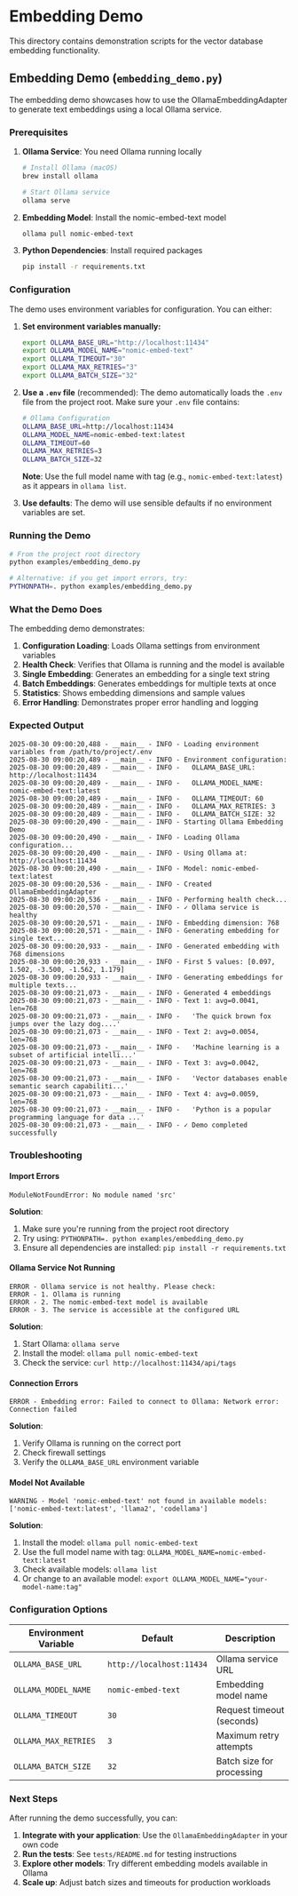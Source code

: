 # Embedding Demo

This directory contains demonstration scripts for the vector database embedding functionality.

## Embedding Demo (`embedding_demo.py`)

The embedding demo showcases how to use the OllamaEmbeddingAdapter to generate text embeddings using a local Ollama service.

### Prerequisites

1. **Ollama Service**: You need Ollama running locally
   ```bash
   # Install Ollama (macOS)
   brew install ollama
   
   # Start Ollama service
   ollama serve
   ```

2. **Embedding Model**: Install the nomic-embed-text model
   ```bash
   ollama pull nomic-embed-text
   ```

3. **Python Dependencies**: Install required packages
   ```bash
   pip install -r requirements.txt
   ```

### Configuration

The demo uses environment variables for configuration. You can either:

1. **Set environment variables manually:**
   ```bash
   export OLLAMA_BASE_URL="http://localhost:11434"
   export OLLAMA_MODEL_NAME="nomic-embed-text"
   export OLLAMA_TIMEOUT="30"
   export OLLAMA_MAX_RETRIES="3"
   export OLLAMA_BATCH_SIZE="32"
   ```

2. **Use a `.env` file** (recommended):
   The demo automatically loads the `.env` file from the project root. Make sure your `.env` file contains:
   ```bash
   # Ollama Configuration
   OLLAMA_BASE_URL=http://localhost:11434
   OLLAMA_MODEL_NAME=nomic-embed-text:latest
   OLLAMA_TIMEOUT=60
   OLLAMA_MAX_RETRIES=3
   OLLAMA_BATCH_SIZE=32
   ```
   
   **Note**: Use the full model name with tag (e.g., `nomic-embed-text:latest`) as it appears in `ollama list`.

3. **Use defaults**: The demo will use sensible defaults if no environment variables are set.

### Running the Demo

```bash
# From the project root directory
python examples/embedding_demo.py

# Alternative: if you get import errors, try:
PYTHONPATH=. python examples/embedding_demo.py
```

### What the Demo Does

The embedding demo demonstrates:

1. **Configuration Loading**: Loads Ollama settings from environment variables
2. **Health Check**: Verifies that Ollama is running and the model is available
3. **Single Embedding**: Generates an embedding for a single text string
4. **Batch Embeddings**: Generates embeddings for multiple texts at once
5. **Statistics**: Shows embedding dimensions and sample values
6. **Error Handling**: Demonstrates proper error handling and logging

### Expected Output

```
2025-08-30 09:00:20,488 - __main__ - INFO - Loading environment variables from /path/to/project/.env
2025-08-30 09:00:20,489 - __main__ - INFO - Environment configuration:
2025-08-30 09:00:20,489 - __main__ - INFO -   OLLAMA_BASE_URL: http://localhost:11434
2025-08-30 09:00:20,489 - __main__ - INFO -   OLLAMA_MODEL_NAME: nomic-embed-text:latest
2025-08-30 09:00:20,489 - __main__ - INFO -   OLLAMA_TIMEOUT: 60
2025-08-30 09:00:20,489 - __main__ - INFO -   OLLAMA_MAX_RETRIES: 3
2025-08-30 09:00:20,489 - __main__ - INFO -   OLLAMA_BATCH_SIZE: 32
2025-08-30 09:00:20,490 - __main__ - INFO - Starting Ollama Embedding Demo
2025-08-30 09:00:20,490 - __main__ - INFO - Loading Ollama configuration...
2025-08-30 09:00:20,490 - __main__ - INFO - Using Ollama at: http://localhost:11434
2025-08-30 09:00:20,490 - __main__ - INFO - Model: nomic-embed-text:latest
2025-08-30 09:00:20,536 - __main__ - INFO - Created OllamaEmbeddingAdapter
2025-08-30 09:00:20,536 - __main__ - INFO - Performing health check...
2025-08-30 09:00:20,570 - __main__ - INFO - ✓ Ollama service is healthy
2025-08-30 09:00:20,571 - __main__ - INFO - Embedding dimension: 768
2025-08-30 09:00:20,571 - __main__ - INFO - Generating embedding for single text...
2025-08-30 09:00:20,933 - __main__ - INFO - Generated embedding with 768 dimensions
2025-08-30 09:00:20,933 - __main__ - INFO - First 5 values: [0.097, 1.502, -3.500, -1.562, 1.179]
2025-08-30 09:00:20,933 - __main__ - INFO - Generating embeddings for multiple texts...
2025-08-30 09:00:21,073 - __main__ - INFO - Generated 4 embeddings
2025-08-30 09:00:21,073 - __main__ - INFO - Text 1: avg=0.0041, len=768
2025-08-30 09:00:21,073 - __main__ - INFO -   'The quick brown fox jumps over the lazy dog....'
2025-08-30 09:00:21,073 - __main__ - INFO - Text 2: avg=0.0054, len=768
2025-08-30 09:00:21,073 - __main__ - INFO -   'Machine learning is a subset of artificial intelli...'
2025-08-30 09:00:21,073 - __main__ - INFO - Text 3: avg=0.0042, len=768
2025-08-30 09:00:21,073 - __main__ - INFO -   'Vector databases enable semantic search capabiliti...'
2025-08-30 09:00:21,073 - __main__ - INFO - Text 4: avg=0.0059, len=768
2025-08-30 09:00:21,073 - __main__ - INFO -   'Python is a popular programming language for data ...'
2025-08-30 09:00:21,073 - __main__ - INFO - ✓ Demo completed successfully
```

### Troubleshooting

#### Import Errors
```
ModuleNotFoundError: No module named 'src'
```

**Solution**: 
1. Make sure you're running from the project root directory
2. Try using: `PYTHONPATH=. python examples/embedding_demo.py`
3. Ensure all dependencies are installed: `pip install -r requirements.txt`

#### Ollama Service Not Running
```
ERROR - Ollama service is not healthy. Please check:
ERROR - 1. Ollama is running
ERROR - 2. The nomic-embed-text model is available
ERROR - 3. The service is accessible at the configured URL
```

**Solution**: 
1. Start Ollama: `ollama serve`
2. Install the model: `ollama pull nomic-embed-text`
3. Check the service: `curl http://localhost:11434/api/tags`

#### Connection Errors
```
ERROR - Embedding error: Failed to connect to Ollama: Network error: Connection failed
```

**Solution**: 
1. Verify Ollama is running on the correct port
2. Check firewall settings
3. Verify the `OLLAMA_BASE_URL` environment variable

#### Model Not Available
```
WARNING - Model 'nomic-embed-text' not found in available models: ['nomic-embed-text:latest', 'llama2', 'codellama']
```

**Solution**: 
1. Install the model: `ollama pull nomic-embed-text`
2. Use the full model name with tag: `OLLAMA_MODEL_NAME=nomic-embed-text:latest`
3. Check available models: `ollama list`
4. Or change to an available model: `export OLLAMA_MODEL_NAME="your-model-name:tag"`

### Configuration Options

| Environment Variable | Default | Description |
|---------------------|---------|-------------|
| `OLLAMA_BASE_URL` | `http://localhost:11434` | Ollama service URL |
| `OLLAMA_MODEL_NAME` | `nomic-embed-text` | Embedding model name |
| `OLLAMA_TIMEOUT` | `30` | Request timeout (seconds) |
| `OLLAMA_MAX_RETRIES` | `3` | Maximum retry attempts |
| `OLLAMA_BATCH_SIZE` | `32` | Batch size for processing |

### Next Steps

After running the demo successfully, you can:

1. **Integrate with your application**: Use the `OllamaEmbeddingAdapter` in your own code
2. **Run the tests**: See `tests/README.md` for testing instructions
3. **Explore other models**: Try different embedding models available in Ollama
4. **Scale up**: Adjust batch sizes and timeouts for production workloads